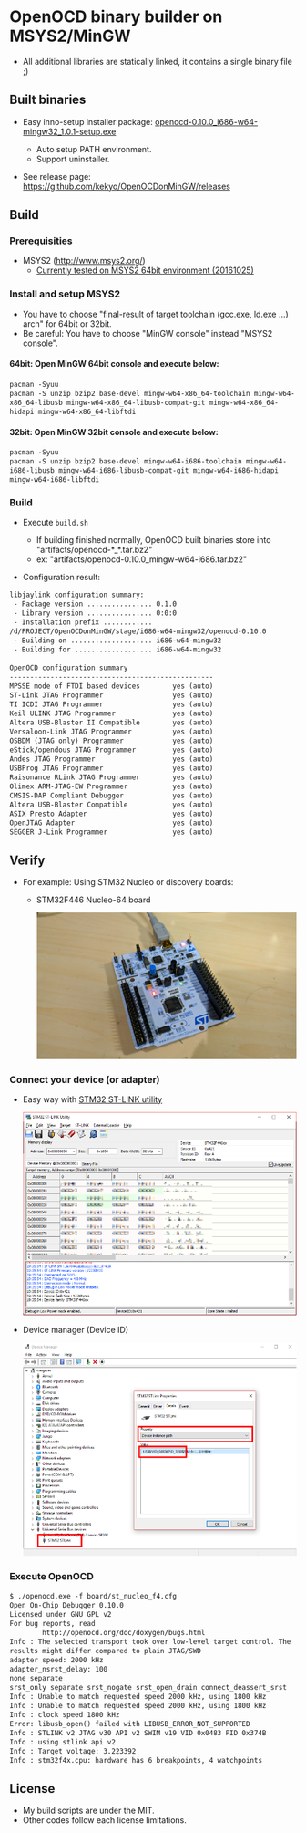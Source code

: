 # OpenOCD binary builder on MSYS2/MinGW

* All additional libraries are statically linked, it contains a single binary file ;)

## Built binaries

* Easy inno-setup installer package: [openocd-0.10.0_i686-w64-mingw32_1.0.1-setup.exe](https://github.com/kekyo/OpenOCDonMinGW/releases/download/1.0.1/openocd-0.10.0_i686-w64-mingw32_1.0.1-setup.exe)
  * Auto setup PATH environment.
  * Support uninstaller.

* See release page: https://github.com/kekyo/OpenOCDonMinGW/releases

## Build

### Prerequisities

* MSYS2 (http://www.msys2.org/)
  * [Currently tested on MSYS2 64bit environment (20161025)](http://repo.msys2.org/distrib/x86_64/msys2-x86_64-20161025.exe)

### Install and setup MSYS2

* You have to choose "final-result of target toolchain (gcc.exe, ld.exe ...) arch" for 64bit or 32bit.
* Be careful: You have to choose "MinGW console" instead "MSYS2 console".

#### 64bit: Open MinGW 64bit console and execute below:

```
pacman -Syuu
pacman -S unzip bzip2 base-devel mingw-w64-x86_64-toolchain mingw-w64-x86_64-libusb mingw-w64-x86_64-libusb-compat-git mingw-w64-x86_64-hidapi mingw-w64-x86_64-libftdi
```

#### 32bit: Open MinGW 32bit console and execute below:

```
pacman -Syuu
pacman -S unzip bzip2 base-devel mingw-w64-i686-toolchain mingw-w64-i686-libusb mingw-w64-i686-libusb-compat-git mingw-w64-i686-hidapi mingw-w64-i686-libftdi
```

### Build

* Execute `build.sh`
  * If building finished normally, OpenOCD built binaries store into "artifacts/openocd-\*\_\*.tar.bz2"
  * ex: "artifacts/openocd-0.10.0_mingw-w64-i686.tar.bz2"

* Configuration result:

```
libjaylink configuration summary:
 - Package version ................ 0.1.0
 - Library version ................ 0:0:0
 - Installation prefix ............ /d/PROJECT/OpenOCDonMinGW/stage/i686-w64-mingw32/openocd-0.10.0
 - Building on .................... i686-w64-mingw32
 - Building for ................... i686-w64-mingw32

OpenOCD configuration summary
--------------------------------------------------
MPSSE mode of FTDI based devices        yes (auto)
ST-Link JTAG Programmer                 yes (auto)
TI ICDI JTAG Programmer                 yes (auto)
Keil ULINK JTAG Programmer              yes (auto)
Altera USB-Blaster II Compatible        yes (auto)
Versaloon-Link JTAG Programmer          yes (auto)
OSBDM (JTAG only) Programmer            yes (auto)
eStick/opendous JTAG Programmer         yes (auto)
Andes JTAG Programmer                   yes (auto)
USBProg JTAG Programmer                 yes (auto)
Raisonance RLink JTAG Programmer        yes (auto)
Olimex ARM-JTAG-EW Programmer           yes (auto)
CMSIS-DAP Compliant Debugger            yes (auto)
Altera USB-Blaster Compatible           yes (auto)
ASIX Presto Adapter                     yes (auto)
OpenJTAG Adapter                        yes (auto)
SEGGER J-Link Programmer                yes (auto)
```

## Verify

* For example: Using STM32 Nucleo or discovery boards:
  * STM32F446 Nucleo-64 board

    ![STM32F446](images/stm32f446.jpg)

### Connect your device (or adapter)

* Easy way with [STM32 ST-LINK utility](http://www.st.com/ja/development-tools/stsw-link004.html)

  ![STM32 ST-LINK utility](images/utility-stlinkv2.png)

* Device manager (Device ID)

  ![Device ID](images/device-stlinkv2.png)

### Execute OpenOCD

```
$ ./openocd.exe -f board/st_nucleo_f4.cfg
Open On-Chip Debugger 0.10.0
Licensed under GNU GPL v2
For bug reports, read
        http://openocd.org/doc/doxygen/bugs.html
Info : The selected transport took over low-level target control. The results might differ compared to plain JTAG/SWD
adapter speed: 2000 kHz
adapter_nsrst_delay: 100
none separate
srst_only separate srst_nogate srst_open_drain connect_deassert_srst
Info : Unable to match requested speed 2000 kHz, using 1800 kHz
Info : Unable to match requested speed 2000 kHz, using 1800 kHz
Info : clock speed 1800 kHz
Error: libusb_open() failed with LIBUSB_ERROR_NOT_SUPPORTED
Info : STLINK v2 JTAG v30 API v2 SWIM v19 VID 0x0483 PID 0x374B
Info : using stlink api v2
Info : Target voltage: 3.223392
Info : stm32f4x.cpu: hardware has 6 breakpoints, 4 watchpoints
```

## License

* My build scripts are under the MIT.
* Other codes follow each license limitations.
